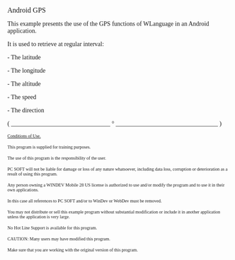   
<span style="font-family:Arial sans-serif;font-size:16px;">Android GPS</span>

  
<span style="font-family:Arial sans-serif;font-size:14px;">This example presents the use of the GPS functions of WLanguage in an Android application.</span>

<span style="font-family:Arial sans-serif;font-size:14px;">It is used to retrieve at regular interval: </span>

<span style="font-family:Arial sans-serif;font-size:14px;">- The latitude</span>

<span style="font-family:Arial sans-serif;font-size:14px;">- The longitude</span>

<span style="font-family:Arial sans-serif;font-size:14px;">- The altitude</span>

<span style="font-family:Arial sans-serif;font-size:14px;">- The speed</span>

<span style="font-family:Arial sans-serif;font-size:14px;">- The direction</span>

  
  
<span style="font-family:Arial sans-serif;font-size:14px;">( \_\_\_\_\_\_\_\_\_\_\_\_\_\_\_\_\_\_\_\_\_\_\_\_\_\_\_\_\_\_\_\_ ° \_\_\_\_\_\_\_\_\_\_\_\_\_\_\_\_\_\_\_\_\_\_\_\_\_\_\_\_\_\_\_\_\_ )</span>

  
<span style="text-decoration:underline;font-family:Arial sans-serif;font-size:10px;">Conditions of Use.</span>

<span style="font-family:Arial sans-serif;font-size:10px;">This program is supplied for training purposes.</span>

<span style="font-family:Arial sans-serif;font-size:10px;">The use of this program is the responsibility of the user. </span>

<span style="font-family:Arial sans-serif;font-size:10px;">PC SOFT will not be liable for damage or loss of any nature whatsoever, including data loss, corruption or deterioration as a result of using this program.</span>

<span style="font-family:Arial sans-serif;font-size:10px;">Any person owning a WINDEV Mobile 28 US license is authorized to use and/or modify the program and to use it in their own applications. </span>

<span style="font-family:Arial sans-serif;font-size:10px;">In this case all references to PC SOFT and/or to WinDev or WebDev must be removed.</span>

<span style="font-family:Arial sans-serif;font-size:10px;">You may not distribute or sell this example program without substantial modification or include it in another application unless the application is very large.</span>

  
<span style="font-family:Arial sans-serif;font-size:10px;">No Hot Line Support is available for this program.</span>

  
<span style="font-family:Arial sans-serif;font-size:10px;">CAUTION: Many users may have modified this program. </span>

<span style="font-family:Arial sans-serif;font-size:10px;">Make sure that you are working with the original version of this program.</span>

  
  
  
  